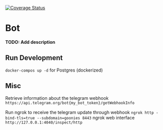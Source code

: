 [![Coverage Status](https://coveralls.io/repos/github/nanaki82/bot/badge.svg?branch=master)](https://coveralls.io/github/nanaki82/bot?branch=master)

# Bot

**TODO: Add description**

## Run Development

`docker-compos up -d` for Postgres (dockerized)

## Misc
Retrieve information about the telegram webhook
`https://api.telegram.org/bot{my_bot_token}/getWebhookInfo`

Run ngrok to receive the telegram update through webhook
`ngrok http -bind-tls=true --subdomain=goonies 8443`
ngrok web interface
`http://127.0.0.1:4040/inspect/http`
